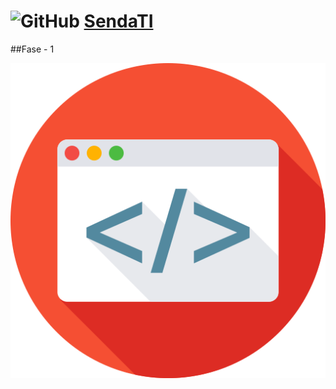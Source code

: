 # ![GitHub](https://github.com/favicon.ico) [SendaTI](https://github.com/silverfox78/SendaTI)

##Fase - 1

![Html](/image/webPro.png)
